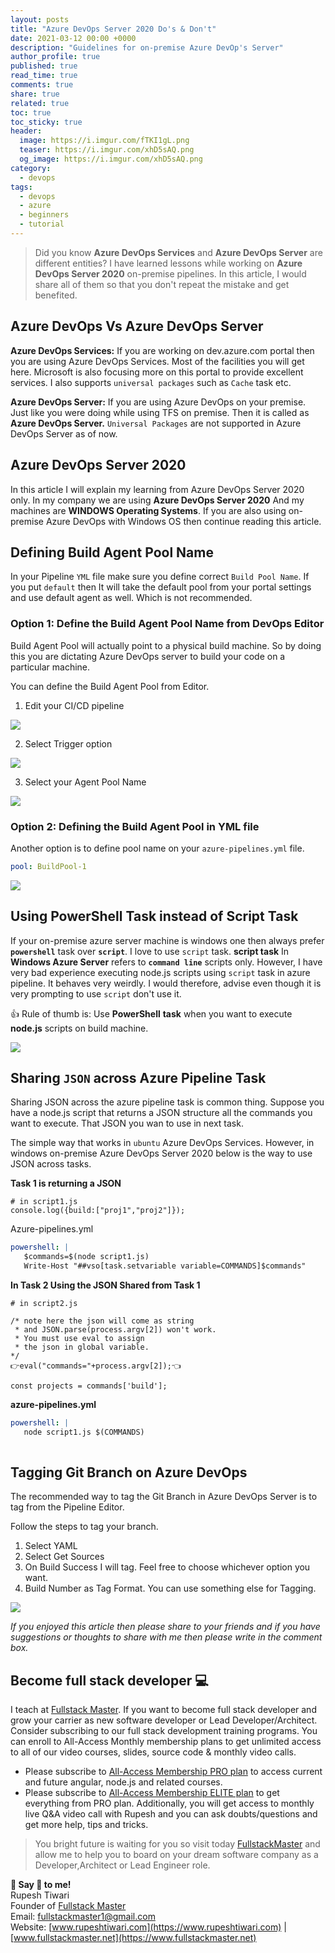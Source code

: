 ```yaml
---
layout: posts
title: "Azure DevOps Server 2020 Do's & Don't"
date: 2021-03-12 00:00 +0000
description: "Guidelines for on-premise Azure DevOp's Server"
author_profile: true
published: true
read_time: true
comments: true
share: true
related: true
toc: true
toc_sticky: true
header:
  image: https://i.imgur.com/fTKI1gL.png
  teaser: https://i.imgur.com/xhD5sAQ.png
  og_image: https://i.imgur.com/xhD5sAQ.png
category:
  - devops
tags:
  - devops
  - azure
  - beginners
  - tutorial
---
```


>Did you know **Azure DevOps Services** and **Azure DevOps Server** are different entities? I have learned lessons while working on **Azure DevOps Server 2020** on-premise pipelines. In this article, I would share all of them so that you don't repeat the mistake and get benefited. 

## Azure DevOps Vs Azure DevOps Server    

**Azure DevOps Services:**
If you are working on dev.azure.com portal then you are using Azure DevOps Services. Most of the facilities you will get here. Microsoft is also focusing more on this portal to provide excellent services. I also supports `universal packages` such as `Cache` task etc. 

**Azure DevOps Server:** 
If you are using Azure DevOps on your premise. Just like you were doing while using TFS on premise. Then it is called as **Azure DevOps Server.** `Universal Packages` are not supported in Azure DevOps Server as of now. 

## Azure DevOps Server 2020

In this article I will explain my learning from  Azure DevOps Server 2020 only. In my company we are using  **Azure DevOps Server 2020** 
And my machines are **WINDOWS Operating Systems**. If you are also using on-premise Azure DevOps with Windows OS then continue reading this article. 

## Defining Build Agent Pool Name

In your Pipeline `YML` file make sure you define correct `Build Pool Name`. If you put `default` then It will take the default pool from your portal settings and use default agent as well. Which is not recommended. 

### Option 1: Define the Build Agent Pool Name from DevOps Editor 
Build Agent Pool will actually point to a physical build machine. So by doing this you are dictating Azure DevOps server to build your code on a particular machine. 

You can define the Build Agent Pool from Editor. 

1. Edit your CI/CD pipeline

![](https://i.imgur.com/eAF7jnv.png)

2. Select Trigger option

![](https://i.imgur.com/7Cd5FQR.png)

3. Select your Agent Pool Name

![](https://i.imgur.com/Af0lT0T.png)


### Option 2: Defining the Build Agent Pool in YML file

Another option is to define pool name on your `azure-pipelines.yml` file.

```yml
pool: BuildPool-1
```
![](https://i.imgur.com/ZNKh8Im.png)


## Using PowerShell Task instead of Script Task 

If your on-premise azure server machine is windows one then always prefer **`powershell`** task over **`script`**. I love to use `script` task. **script task** In **Windows Azure Server** refers to **`command line`** scripts only. However, I have very bad experience executing node.js scripts using `script` task in azure pipeline. It behaves very weirdly. I would therefore, advise even though it is very prompting to use `script` don't use it. 

👍 Rule of thumb is: Use **PowerShell** **task** when you want to execute **node.js** scripts on build machine. 

![](https://i.imgur.com/BGqlTRc.png)


## Sharing `JSON` across Azure Pipeline Task 

Sharing JSON across the azure pipeline task is common thing. Suppose you have a node.js script that returns a JSON structure all the commands you want to execute. That JSON you wan to use in next task. 

The simple way that works in `ubuntu` Azure DevOps Services. However, in windows on-premise Azure DevOps Server 2020 below is the way to use JSON across tasks. 

**Task 1 is returning a JSON** 
```javascript=
# in script1.js
console.log({build:["proj1","proj2"]});
```
Azure-pipelines.yml
```yaml
powershell: |
   $commands=$(node script1.js)
   Write-Host "##vso[task.setvariable variable=COMMANDS]$commands"
```

**In Task 2 Using the JSON Shared from Task 1**

```javascript=
# in script2.js

/* note here the json will come as string
 * and JSON.parse(process.argv[2]) won't work. 
 * You must use eval to assign 
 * the json in global variable. 
*/
👉eval("commands="+process.argv[2]);👈

const projects = commands['build'];

```
**azure-pipelines.yml**
```yaml
powershell: |
   node script1.js $(COMMANDS)
   
```

## Tagging Git Branch on Azure DevOps 

The recommended way to tag the Git Branch in Azure DevOps Server is to tag from the Pipeline Editor. 

Follow the steps to tag your branch.
1. Select YAML 
2. Select Get Sources
3. On Build Success I will tag. Feel free to choose whichever option you want. 
4. Build Number as Tag Format. You can use something else for Tagging.

![](https://i.imgur.com/2iEVkYn.png)




*If you enjoyed this article then please share to your friends and if you have suggestions or thoughts to share with me then please write in the comment box.*

## Become full stack developer 💻

I teach at [Fullstack Master](https://www.fullstackmaster.net).  If you want to become full stack developer and grow your carrier as new software developer or Lead Developer/Architect. Consider subscribing to our full stack development training programs. You can enroll to All-Access Monthly membership plans to get unlimited access to all of our video courses, slides, source code & monthly video calls.

- Please subscribe to [All-Access Membership PRO plan](https://www.fullstackmaster.net/pro) to access current and future angular, node.js and related courses.
- Please subscribe to [All-Access Membership ELITE plan](https://www.fullstackmaster.net/elite) to get everything from PRO plan. Additionally, you will get access to monthly live Q&A video call with Rupesh and you can ask doubts/questions and get more help, tips and tricks.

> You bright future is waiting for you so visit today [FullstackMaster](www.fullstackmaster.net) and allow me to help you to board on your dream software company as a Developer,Architect or Lead Engineer role.


**💖 Say 👋 to me!** 
<br>Rupesh Tiwari
<br>Founder of [Fullstack Master](https://www.fullstackmaster.net)
<br>Email: <a href="mailto:fullstackmaster1@gmail.com?subject=Hi">fullstackmaster1@gmail.com</a> 
<br>Website: [www.rupeshtiwari.com](https://www.rupeshtiwari.com) | [www.fullstackmaster.net](https://www.fullstackmaster.net)